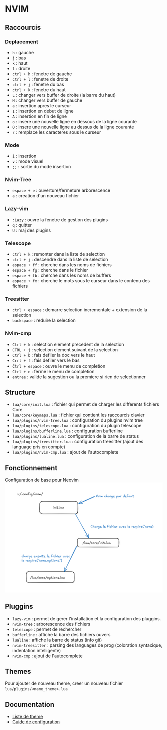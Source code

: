 # NVIM

## Raccourcis

### Deplacement 
- `h` : gauche
- `j` : bas
- `k` : haut
- `l` : droite
- `ctrl + h` : fenetre de gauche
- `ctrl + l` : fenetre de droite
- `ctrl + j` : fenetre du bas
- `ctrl + k` : fenetre du haut
- `L` : changer vers buffer de droite (la barre du haut)
- `H` : changer vers buffer de gauche 
- `a` : insertion apres le curseur
- `I` : insertion en debut de ligne
- `A` : insertion en fin de ligne
- `o` : insere une nouvelle ligne en dessous de la ligne courante
- `O` : insere une nouvelle ligne au dessus de la ligne courante
- `r` : remplace les caracteres sous le curseur

### Mode 
- `i` : insertion 
- `v` : mode visuel 
- `;;` : sortie du mode insertion

### Nvim-Tree
- `espace + e` : ouverture/fermeture arborescence
- `a` : creation d'un nouveau fichier

### Lazy-vim
- `:Lazy` : ouvre la fenetre de gestion des plugins
- `q` : quitter 
- `U` : maj des plugins 

### Telescope
- `ctrl + k` : remonter dans la liste de selection
- `ctrl + j` : descendre dans la liste de selection
- `espace + ff` : cherche dans les noms de fichiers
- `espace + fg` : cherche dans le fichier
- `espace + fb` : cherche dans les noms de buffers
- `espace + fx` : cherche le mots sous le curseur dans le contenu des fichiers

### Treesitter
- `ctrl + espace` : demarre selection incrementale + extension de la selection
- `backspace` : reduire la selection

### Nvim-cmp
- `Ctrl + k` : selection element precedent de la selection
- `CTRL + j` : selection element suivant de la selection
- `Ctrl + b` : fais defiler la doc vers le haut
- `Crrl + f` : fais defiler vers le bas
- `Ctrl + espace` : ouvre le menu de completion
- `Ctrl + e` : ferme le menu de completion 
- `entree` : valide la sugestion ou la premiere si rien de selectionner

## Structure

- `lua/core/init.lua` : fichier qui permet de charger les differents fichiers Core.
- `lua/core/keymaps.lua` : fichier qui contient les raccourcis clavier
- `lua/plugins/nvim-tree.lua` : configuration du plugins nvim tree
- `lua/plugins/telescope.lua` : configuration du plugin telescope
- `lua/plugins/bufferline.lua` : configuration bufferline
- `lua/plugins/lualine.lua` : configuration de la barre de status
- `lua/plugins/treesitter.lua` : configuration treesitter (ajout des language pris en compte)
- `lua/plugins/nvim-cmp.lua` : ajout de l'autocomplete

## Fonctionnement

Configuration de base pour Neovim
![Schema de chargement des options](./doc/schemaChargement.png)


## Pluggins

- `lazy-vim` : permet de gerer l'installation et la configuration des pluggins.
- `nvim-tree` : arborescence des fichiers  
- `telescope` : permet de rechercher
- `bufferline` : affiche la barre des fichiers ouvers
- `lualine` : affiche la barre de status (info git)
- `nvim-treesitter` : parsing des languages de prog (coloration syntaxique, indentation intelligente)
- `nvim-cmp` : ajout de l'autocomplete

## Themes 

Pour ajouter de nouveau theme, creer un nouveau fichier `lua/plugins/<name_theme>.lua`


## Documentation 
- [Liste de theme](https://dotfyle.com/neovim/colorscheme/trending)
- [Guide de configuration](https://vincent.jousse.org/blog/fr/tech/configurer-neovim-comme-ide-a-partir-de-zero-tutoriel-guide/)
